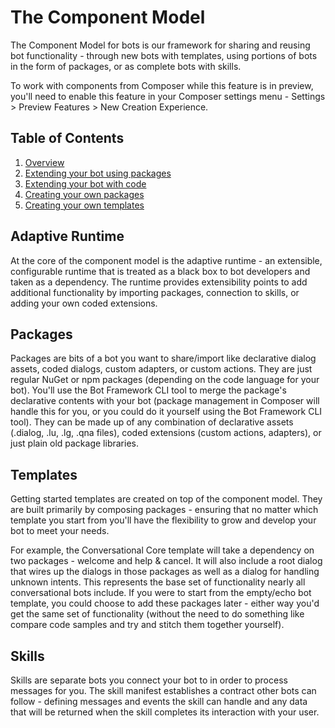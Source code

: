 # The Component Model

The Component Model for bots is our framework for sharing and reusing bot functionality - through new bots with templates, using portions of bots in the form of packages, or as complete bots with skills.

To work with components from Composer while this feature is in preview, you'll need to enable this feature in your Composer settings menu - Settings > Preview Features > New Creation Experience.

## Table of Contents

1. [Overview](/docs/overview.md)
2. [Extending your bot using packages](/docs/extending-with-packages.md)
3. [Extending your bot with code](/docs/extending-with-code.md)
4. [Creating your own packages](/docs/creating-packages.md)
5. [Creating your own templates](/docs/creating-templates.md)

## Adaptive Runtime

At the core of the component model is the adaptive runtime - an extensible, configurable runtime that is treated as a black box to bot developers and taken as a dependency. The runtime provides extensibility points to add additional functionality by importing packages, connection to skills, or adding your own coded extensions.

## Packages

Packages are bits of a bot you want to share/import like declarative dialog assets, coded dialogs, custom adapters, or custom actions. They are just regular NuGet or npm packages (depending on the code language for your bot). You'll use the Bot Framework CLI tool to merge the package's declarative contents with your bot (package management in Composer will handle this for you, or you could do it yourself using the Bot Framework CLI tool). They can be made up of any combination of declarative assets (.dialog, .lu, .lg, .qna files), coded extensions (custom actions, adapters), or just plain old package libraries.

## Templates

Getting started templates are created on top of the component model. They are built primarily by composing packages - ensuring that no matter which template you start from you'll have the flexibility to grow and develop your bot to meet your needs.

For example, the Conversational Core template will take a dependency on two packages - welcome and  help & cancel. It will also include a root dialog that wires up the dialogs in those packages as well as a dialog for handling unknown intents. This represents the base set of functionality nearly all conversational bots include. If you were to start from the empty/echo bot template, you could choose to add these packages later - either way you'd get the same set of functionality (without the need to do something like compare code samples and try and stitch them together yourself).

## Skills

Skills are separate bots you connect your bot to in order to process messages for you. The skill manifest establishes a contract other bots can follow - defining messages and events the skill can handle and any data that will be returned when the skill completes its interaction with your user.
